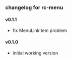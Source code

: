 ### changelog for rc-menu

#### v0.1.1

* fix MenuLinkItem problem

#### v0.1.0

* initial working version
